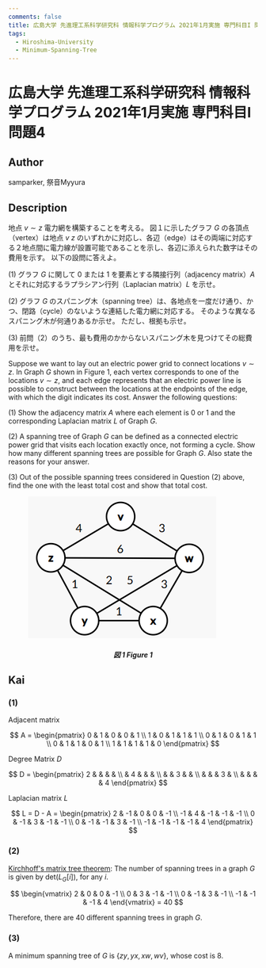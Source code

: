 ```yaml
---
comments: false
title: 広島大学 先進理工系科学研究科 情報科学プログラム 2021年1月実施 専門科目I 問題4
tags:
  - Hiroshima-University
  - Minimum-Spanning-Tree
---
```

# 広島大学 先進理工系科学研究科 情報科学プログラム 2021年1月実施 専門科目I 問題4


## **Author**
samparker, 祭音Myyura

## **Description**
地点 $v \sim z$ 電力網を構築することを考える。
図１に示したグラフ $G$ の各頂点（vertex）は地点 $v ~ z$ のいずれかに対応し、各辺（edge）はその両端に対応する２地点間に電力線が設置可能であることを示し、各辺に添えられた数字はその費用を示す。
以下の設問に答えよ。

(1) グラフ $G$ に関して $0$ または $1$ を要素とする隣接行列（adjacency matrix）$A$ とそれに対応するラプラシアン行列（Laplacian matrix）$L$ を示せ。

(2) グラフ $G$ のスパニング木（spanning tree）は、各地点を一度だけ通り、かつ、閉路（cycle）のないような連結した電力網に対応する。
そのような異なるスパニング木が何通りあるか示せ。
ただし、根拠も示せ。

(3) 前問（2）のうち、最も費用のかからないスパニング木を見つけてその総費用を示せ。


Suppose we want to lay out an electric power grid to connect locations $v \sim z$.
In Graph $G$ shown in Figure 1, each vertex corresponds to one of the locations $v \sim z$, and each edge represents that an electric power line is possible to construct between the locations at the endpoints of the edge, with which the digit indicates its cost.
Answer the following questions:

(1) Show the adjacency matrix $A$ where each element is $0$ or $1$ and the corresponding Laplacian matrix $L$ of Graph $G$.

(2) A spanning tree of Graph $G$ can be defined as a connected electric power grid that visits each location exactly once, not forming a cycle.
Show how many different spanning trees are possible for Graph $G$. Also state the reasons for your answer.

(3) Out of the possible spanning trees considered in Question (2) above, find the one with the least total cost and show that total cost.

<figure style="text-aligned:center;">
  <img src="https://raw.githubusercontent.com/Myyura/the_kai_project_assets/main/kakomonn/hiroshima_university/ASE/is_202101_senmon_I_4_p1.png" width="380" height="286" alt=""/>
</figure>

##### <center> 図 1 Figure 1

## **Kai**
### (1)
Adjacent matrix

$$
A = \begin{pmatrix}
    0 & 1 & 0 & 0 & 1 \\
    1 & 0 & 1 & 1 & 1 \\
    0 & 1 & 0 & 1 & 1 \\
    0 & 1 & 1 & 0 & 1 \\
    1 & 1 & 1 & 1 & 0
\end{pmatrix}
$$

Degree Matrix $D$

$$
D = \begin{pmatrix}
    2 & & & & \\
    & 4 & & & \\
    & & 3 & & \\
    & & & 3 & \\
    & & & & 4
\end{pmatrix}
$$

Laplacian matrix $L$

$$
L = D - A = \begin{pmatrix}
    2 & -1 & 0 & 0 & -1 \\
    -1 & 4 & -1 & -1 & -1 \\
    0 & -1 & 3 & -1 & -1 \\
    0 & -1 & -1 & 3 & -1 \\
    -1 & -1 & -1 & -1 & 4
\end{pmatrix}
$$

### (2)
[Kirchhoff's matrix tree theorem](https://en.wikipedia.org/wiki/Kirchhoff%27s_theorem): The number of spanning trees in a graph $G$ is given by $\text{det}(L_G[i])$, for any $i$.

$$
\begin{vmatrix}
    2 &  0 & 0 & -1 \\
    0 &  3 & -1 & -1 \\
    0 &  -1 & 3 & -1 \\
    -1 &  -1 & -1 & 4
\end{vmatrix} = 40
$$

Therefore, there are $40$ different spanning trees in graph $G$.

### (3)
A minimum spanning tree of $G$ is $\{zy, yx, xw, wv\}$, whose cost is $8$.
